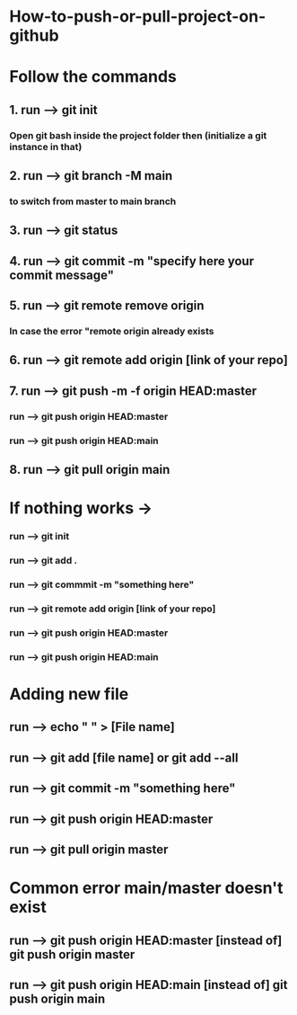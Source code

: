 # How-to-push-or-pull-project-on-github
# Follow the commands

 

## 1. run --> git init 
### Open git bash inside the project folder then (initialize a git instance in that)

## 2. run --> git branch -M main 
### to switch from master to main branch
## 3. run --> git status
## 4. run --> git commit -m "specify here your commit message"
## 5. run --> git remote remove origin
### In case the error "remote origin already exists
## 6. run --> git remote add origin [link of your repo]
## 7. run --> git push -m -f origin HEAD:master
### run --> git push origin HEAD:master
### run --> git push origin HEAD:main
## 8. run --> git pull origin main


# If nothing works ->
### run --> git init
### run --> git add .
### run --> git commmit -m "something here"
### run --> git remote add origin [link of your repo]
### run --> git push origin HEAD:master
### run --> git push origin HEAD:main


# Adding new file

## run --> echo " " > [File name]
## run --> git add [file name] or git add --all
## run --> git commit -m "something here"
## run --> git push origin HEAD:master
## run --> git pull origin master

# Common error main/master doesn't exist
## run --> git push origin HEAD:master [instead of] git push origin master
## run --> git push origin HEAD:main [instead of] git push origin main











